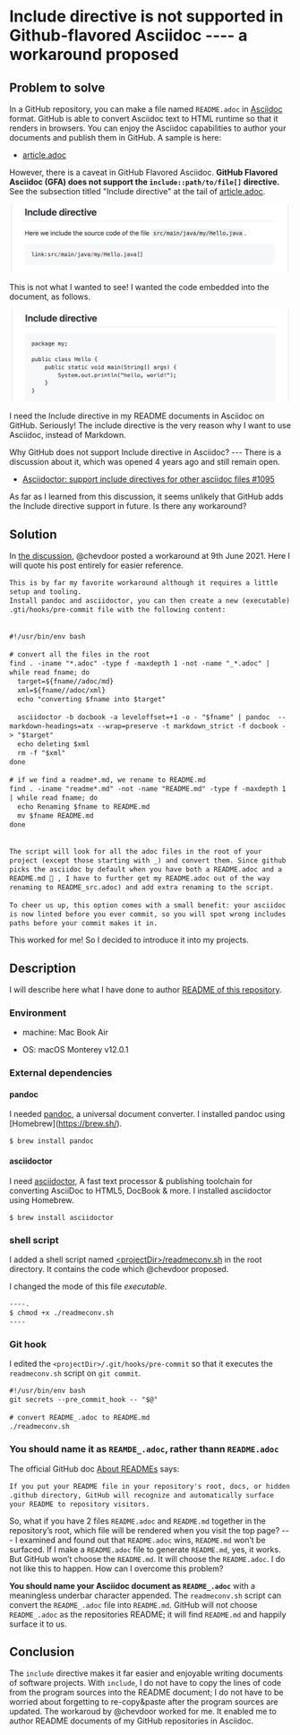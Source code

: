 # Include directive is not supported in Github-flavored Asciidoc ---- a workaround proposed

## Problem to solve

In a GitHub repository, you can make a file named `README.adoc` in [Asciidoc](https://asciidoc-py.github.io/index.html) format. GitHub is able to convert Asciidoc text to HTML runtime so that it renders in browsers. You can enjoy the Asciidoc capabilities to author your documents and publish them in GitHub. A sample is here:

-   [article.adoc](https://github.com/kazurayam/IncludeIsNotSupportedInGithubFlavoredAsciidoc-a_workaround/blob/master/article.adoc)

However, there is a caveat in GitHub Flavored Asciidoc. **GitHub Flavored Asciidoc (GFA) does not support the `include::path/to/file[]` directive.** See the subsection titled "Include directive" at the tail of [article.adoc](https://github.com/kazurayam/IncludeIsNotSupportedInGithubFlavoredAsciidoc-a_workaround/blob/master/article.adoc).

![Include directive not working](docs/images/Include_directive_not_working.png)

This is not what I wanted to see! I wanted the code embedded into the document, as follows.

![Include directive as expected](docs/images/Include_directive_as_expected.png)

I need the Include directive in my README documents in Asciidoc on GitHub. Seriously! The include directive is the very reason why I want to use Asciidoc, instead of Markdown.

Why GitHub does not support Include directive in Asciidoc? --- There is a discussion about it, which was opened 4 years ago and still remain open.

-   [Asciidoctor: support include directives for other asciidoc files #1095](https://github.com/github/markup/issues/1095)

As far as I learned from this discussion, it seems unlikely that GitHub adds the Include directive support in future. Is there any workaround?

## Solution

In [the discussion](https://github.com/github/markup/issues/1095), @chevdoor posted a workaround at 9th June 2021. Here I will quote his post entirely for easier reference.

    This is by far my favorite workaround although it requires a little setup and tooling.
    Install pandoc and asciidoctor, you can then create a new (executable) .gti/hooks/pre-commit file with the following content:


    #!/usr/bin/env bash

    # convert all the files in the root
    find . -iname "*.adoc" -type f -maxdepth 1 -not -name "_*.adoc" | while read fname; do
      target=${fname//adoc/md}
      xml=${fname//adoc/xml}
      echo "converting $fname into $target"

      asciidoctor -b docbook -a leveloffset=+1 -o - "$fname" | pandoc  --markdown-headings=atx --wrap=preserve -t markdown_strict -f docbook - > "$target"
      echo deleting $xml
      rm -f "$xml"
    done

    # if we find a readme*.md, we rename to README.md
    find . -iname "readme*.md" -not -name "README.md" -type f -maxdepth 1 | while read fname; do
      echo Renaming $fname to README.md
      mv $fname README.md
    done


    The script will look for all the adoc files in the root of your project (except those starting with _) and convert them. Since github picks the asciidoc by default when you have both a README.adoc and a README.md 🤦 , I have to further get my README.adoc out of the way renaming to README_src.adoc) and add extra renaming to the script.

    To cheer us up, this option comes with a small benefit: your asciidoc is now linted before you ever commit, so you will spot wrong includes paths before your commit makes it in.

This worked for me! So I decided to introduce it into my projects.

## Description

I will describe here what I have done to author [README of this repository](https://github.com/kazurayam/IncludeIsNotSupportedInGithubFlavoredAsciidoc-a_workaround/blob/master/README.md).

### Environment

-   machine: Mac Book Air

-   OS: macOS Monterey v12.0.1

### External dependencies

#### pandoc

I needed [pandoc](https://pandoc.org/), a universal document converter. I installed pandoc using \[Homebrew\](<https://brew.sh/>).

    $ brew install pandoc

#### asciidoctor

I need [asciidoctor](https://asciidoctor.org/), A fast text processor & publishing toolchain for converting AsciiDoc to HTML5, DocBook & more. I installed asciidoctor using Homebrew.

    $ brew install asciidoctor

### shell script

I added a shell script named [&lt;projectDir>/readmeconv.sh](readmeconv.sh) in the root directory. It contains the code which @chevdoor proposed.

I changed the mode of this file *executable*.

    ----.
    $ chmod +x ./readmeconv.sh
    ----

### Git hook

I edited the `<projectDir>/.git/hooks/pre-commit` so that it executes the `readmeconv.sh` script on `git commit`.

    #!/usr/bin/env bash
    git secrets --pre_commit_hook -- "$@"

    # convert README_.adoc to README.md
    ./readmeconv.sh

### You should name it as `REAMDE_.adoc`, rather thann `README.adoc`

The official GitHub doc [About READMEs](https://docs.github.com/en/repositories/managing-your-repositorys-settings-and-features/customizing-your-repository/about-readmes) says:

    If you put your README file in your repository's root, docs, or hidden .github directory, GitHub will recognize and automatically surface your README to repository visitors.

So, what if you have 2 files `README.adoc` and `README.md` together in the repository’s root, which file will be rendered when you visit the top page? --- I examined and found out that `README.adoc` wins, `README.md` won’t be surfaced. If I make a `README.adoc` file to generate `README.md`, yes, it works. But GitHub won’t choose the `README.md`. It will choose the `README.adoc`. I do not like this to happen. How can I overcome this problem?

**You should name your Asciidoc document as `README_.adoc`** with a meaningless underbar character appended. The `readmeconv.sh` script can convert the `README_.adoc` file into `README.md`. GitHub will not choose `README_.adoc` as the repositories README; it will find `README.md` and happily surface it to us.

## Conclusion

The `include` directive makes it far easier and enjoyable writing documents of software projects. With `include`, I do not have to copy the lines of code from the program sources into the README document; I do not have to be worried about forgetting to re-copy&paste after the program sources are updated. The workaroud by @chevdoor worked for me. It enabled me to author README documents of my GitHub repositories in Asciidoc.
